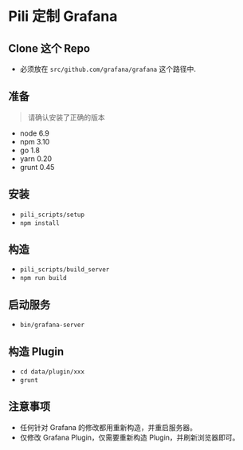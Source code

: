 # Pili 定制 Grafana

## Clone 这个 Repo

- 必须放在 ``src/github.com/grafana/grafana`` 这个路径中. 

## 准备

> 请确认安装了正确的版本

- node 6.9
- npm 3.10
- go 1.8
- yarn 0.20
- grunt 0.45

## 安装

- ``pili_scripts/setup``
- ``npm install``

## 构造

- ``pili_scripts/build_server``
- ``npm run build``

## 启动服务

- ``bin/grafana-server``

## 构造 Plugin

- ``cd data/plugin/xxx``
- ``grunt``

## 注意事项

- 任何针对 Grafana 的修改都用重新构造，并重启服务器。
- 仅修改 Grafana Plugin，仅需要重新构造 Plugin，并刷新浏览器即可。
